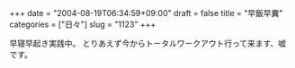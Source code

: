 +++
date = "2004-08-19T06:34:59+09:00"
draft = false
title = "早飯早糞"
categories = ["日々"]
slug = "1123"
+++

早寝早起き実践中。
とりあえず今からトータルワークアウト行って来ます、嘘です。
